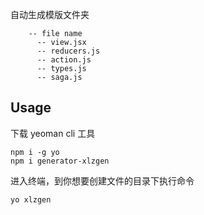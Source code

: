 

自动生成模版文件夹
```
    -- file name
      -- view.jsx  
      -- reducers.js
      -- action.js
      -- types.js
      -- saga.js
```    

Usage
-------------

下载 yeoman cli 工具

```
npm i -g yo
npm i generator-xlzgen
```
进入终端，到你想要创建文件的目录下执行命令

```
yo xlzgen
```
